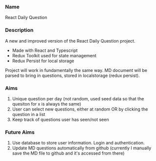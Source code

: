 ### Name

React Daily Question

### Description

A new and improved version of the React Daily Question project.

- Made with React and Typescript
- Redux Toolkit used for state management
- Redux Persist for local storage

Project will work in fundamentally the same way. MD document will be parsed to bring in questions, stored in localstorage (redux persist).

### Aims

1. Unique question per day (not random, used seed data so that the quesiton for x is always the same)
2. User can select new questions, either at random OR by clicking the question in a list
3. Keep track of questions user has seen/not seen

### Future Aims

1. Use database to store user information. Login and authentication.
2. Update MD questions automatically from github (currently I manually save the MD file to github and it's accessed from there)
